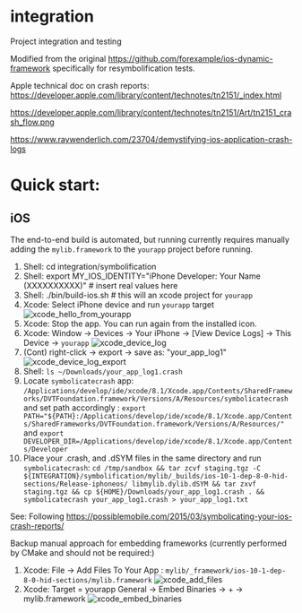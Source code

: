 # integration
Project integration and testing

Modified from the original https://github.com/forexample/ios-dynamic-framework specifically for resymbolification tests.

Apple technical doc on crash reports: https://developer.apple.com/library/content/technotes/tn2151/_index.html

https://developer.apple.com/library/content/technotes/tn2151/Art/tn2151_crash_flow.png

https://www.raywenderlich.com/23704/demystifying-ios-application-crash-logs

# Quick start:

## iOS

The end-to-end build is automated, but running currently requires manually adding the `mylib.framework` to the `yourapp` project before running.

1. Shell: cd integration/symbolification
2. Shell: export MY_IOS_IDENTITY="iPhone Developer: Your Name (XXXXXXXXXX)" # insert real values here
3. Shell: ./bin/build-ios.sh # this will an xcode project for `yourapp`
4. Xcode: Select iPhone device and run `yourapp` target
![xcode_hello_from_yourapp](https://cloud.githubusercontent.com/assets/554720/22301327/acb57082-e2f8-11e6-98f6-012702652b1a.png)
5. Xcode: Stop the app.  You can run again from the installed icon.
6. Xcode: Window -> Devices -> Your iPhone -> [View Device Logs] -> This Device -> `yourapp`
![xcode_device_log](https://cloud.githubusercontent.com/assets/554720/22301708/f58c3f10-e2f9-11e6-9192-fe049b2cce5a.png)
7. (Cont) right-click -> export -> save as: "your_app_log1"
![xcode_device_log_export](https://cloud.githubusercontent.com/assets/554720/22302236/e368c6bc-e2fb-11e6-8a46-5660459864ce.png)
8. Shell: `ls ~/Downloads/your_app_log1.crash`
9. Locate `symbolicatecrash` app: `/Applications/develop/ide/xcode/8.1/Xcode.app/Contents/SharedFrameworks/DVTFoundation.framework/Versions/A/Resources/symbolicatecrash` and set path accordingly : `export PATH="${PATH}:/Applications/develop/ide/xcode/8.1/Xcode.app/Contents/SharedFrameworks/DVTFoundation.framework/Versions/A/Resources/"` and `export DEVELOPER_DIR=/Applications/develop/ide/xcode/8.1/Xcode.app/Contents/Developer`
10. Place your .crash, and .dSYM files in the same directory and run `symbolicatecrash`: `cd /tmp/sandbox && tar zcvf staging.tgz -C ${INTEGRATION}/symbolification/mylib/_builds/ios-10-1-dep-8-0-hid-sections/Release-iphoneos/ libmylib.dylib.dSYM && tar zxvf staging.tgz && cp ${HOME}/Downloads/your_app_log1.crash . && symbolicatecrash your_app_log1.crash > your_app_log1.txt`

See: Following https://possiblemobile.com/2015/03/symbolicating-your-ios-crash-reports/ 

Backup manual approach for embedding frameworks (currently performed by CMake and should not be required:)
1. Xcode: File -> Add Files To Your App : `mylib/_framework/ios-10-1-dep-8-0-hid-sections/mylib.framework`
![xcode_add_files](https://cloud.githubusercontent.com/assets/554720/22299497/4e0e74c6-e2f2-11e6-903f-f9fac607b746.png)
2. Xcode: Target = yourapp General -> Embed Binaries -> + -> mylib.framework 
![xcode_embed_binaries](https://cloud.githubusercontent.com/assets/554720/22299399/f1f76300-e2f1-11e6-80b1-6f838caed224.png)
